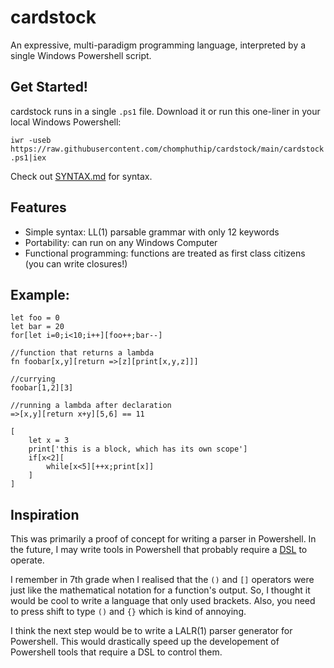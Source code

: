 # cardstock
An expressive, multi-paradigm programming language, interpreted by a single Windows Powershell script.

## Get Started!
cardstock runs in a single `.ps1` file. Download it or run this one-liner in your local Windows Powershell:


`iwr -useb https://raw.githubusercontent.com/chomphuthip/cardstock/main/cardstock.ps1|iex`

Check out [SYNTAX.md](./SYNTAX.md) for syntax.

## Features
* Simple syntax: LL(1) parsable grammar with only 12 keywords
* Portability: can run on any Windows Computer
* Functional programming: functions are treated as first class citizens (you can write closures!)

## Example:
```
let foo = 0
let bar = 20
for[let i=0;i<10;i++][foo++;bar--]

//function that returns a lambda
fn foobar[x,y][return =>[z][print[x,y,z]]]

//currying
foobar[1,2][3]

//running a lambda after declaration
=>[x,y][return x+y][5,6] == 11

[
    let x = 3
    print['this is a block, which has its own scope']
    if[x<2][
        while[x<5][++x;print[x]]
    ]
]
```

## Inspiration
This was primarily a proof of concept for writing a parser in Powershell. In the future, I may write tools in Powershell that probably require a [DSL](https://en.wikipedia.org/wiki/Domain-specific_language) to operate.

I remember in 7th grade when I realised that the `()` and `[]` operators were just like the mathematical notation for a function's output. So, I thought it would be cool to write a language that only used brackets. Also, you need to press shift to type `()` and `{}` which is kind of annoying.

I think the next step would be to write a LALR(1) parser generator for Powershell. This would drastically speed up the developement of Powershell tools that require a DSL to control them.
